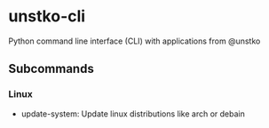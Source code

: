 # unstko-cli

Python command line interface (CLI) with applications from @unstko

## Subcommands

### Linux

* update-system: Update linux distributions like arch or debain
